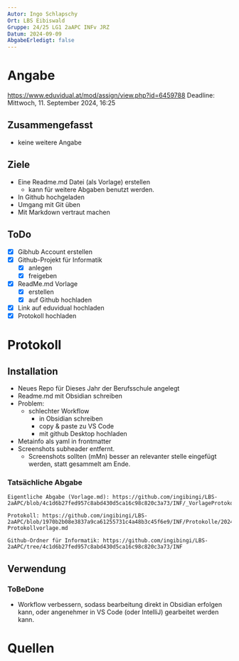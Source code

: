```yaml
---
Autor: Ingo Schlapschy
Ort: LBS Eibiswald
Gruppe: 24/25 LG1 2aAPC INFv JRZ
Datum: 2024-09-09
AbgabeErledigt: false
---
```

# Angabe
https://www.eduvidual.at/mod/assign/view.php?id=6459788
Deadline: Mittwoch, 11. September 2024, 16:25
## Zusammengefasst
- keine weitere Angabe
## Ziele
- Eine Readme.md Datei (als Vorlage) erstellen 
	- kann für weitere Abgaben benutzt werden.
- In Github hochgeladen
- Umgang mit Git üben
- Mit Markdown vertraut machen
## ToDo
- [x] Gibhub Account erstellen
- [x] Github-Projekt für Informatik
	- [x] anlegen
	- [x] freigeben
- [x] ReadMe.md Vorlage
	- [x] erstellen
	- [x] auf Github hochladen
- [x] Link auf eduvidual hochladen
- [x] Protokoll hochladen
# Protokoll
## Installation
- Neues Repo für Dieses Jahr der Berufsschule angelegt
- Readme.md mit Obsidian schreiben
- Problem:
	- schlechter Workflow
		- in Obsidian schreiben
		- copy & paste zu VS Code
		- mit github Desktop hochladen
- Metainfo als yaml in frontmatter
- Screenshots subheader entfernt.
	- Screenshots sollten (mMn) besser an relevanter stelle eingefügt werden, statt gesammelt am Ende.
### Tatsächliche Abgabe
```
Eigentliche Abgabe (Vorlage.md): https://github.com/ingibingi/LBS-2aAPC/blob/4c1d6b27fed957c8abd430d5ca16c98c820c3a73/INF/_VorlageProtokoll.md

Protokoll: https://github.com/ingibingi/LBS-2aAPC/blob/1970b2b08e3837a9ca61255731c4a48b3c45f6e9/INF/Protokolle/20240909-Protokollvorlage.md

Github-Ordner für Informatik: https://github.com/ingibingi/LBS-2aAPC/tree/4c1d6b27fed957c8abd430d5ca16c98c820c3a73/INF
```
## Verwendung
### ToBeDone
- Workflow verbessern, sodass bearbeitung direkt in Obsidian erfolgen kann, oder angenehmer in VS Code (oder IntelliJ) gearbeitet werden kann.
# Quellen
